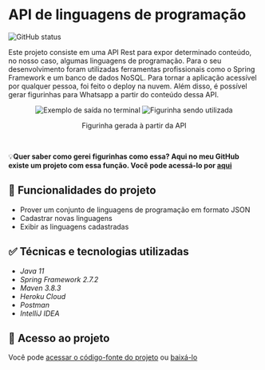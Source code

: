 <h1>API de linguagens de programação</h1>
<p align="left">
  <img alt="GitHub status" src="http://img.shields.io/static/v1?label=STATUS&message=CONCLUIDO&color=GREEN&style=for-the-badge"/>
</p>

<p>Este projeto consiste em uma API Rest para expor determinado conteúdo, no nosso caso, algumas linguagens de programação. Para o seu desenvolvimento foram utilizadas ferramentas profissionais como o Spring Framework e um banco de dados NoSQL. Para tornar a aplicação acessível por qualquer pessoa, foi feito o deploy na nuvem. Além disso, é possível gerar figurinhas para Whatsapp a partir do conteúdo dessa API.</p>

<div align="center">
  <img alt="Exemplo de saída no terminal" src="https://user-images.githubusercontent.com/90811498/180904990-cc2b9f71-fba3-4f9d-9ef3-8abd2b0ecb9d.png"/>
  <img alt="Figurinha sendo utilizada" src="https://user-images.githubusercontent.com/90811498/180905112-34237b7f-439a-46bc-bfc4-f0ee88283e4a.png"/>
  <p>Figurinha gerada à partir da API</p>
</div>

<br/>
<p>&#x1F4A1<b>Quer saber como gerei figurinhas como essa? Aqui no meu GitHub existe um projeto com essa função. Você pode acessá-lo por <a href="https://github.com/Yam-BS/alura-stickers">aqui</a></b></p>

<h2>&#x1F528 Funcionalidades do projeto</h2>

<ul>
  <li>Prover um conjunto de linguagens de programação em formato JSON</li>
  <li>Cadastrar novas linguagens</li>
  <li>Exibir as linguagens cadastradas</li>
</ul>

<h2>&#x2705 Técnicas e tecnologias utilizadas</h2>

<ul>
  <li><i>Java 11</i></li>
  <li><i>Spring Framework 2.7.2</i></li>
  <li><i>Maven 3.8.3</i></li>
  <li><i>Heroku Cloud</i></li>
  <li><i>Postman</i></li>
  <li><i>IntelliJ IDEA</i></li>
</ul>

<h2>&#x1F4C1 Acesso ao projeto</h2>
<p>Você pode <a href="https://github.com/Yam-BS/linguagens-api/tree/master/src">acessar o código-fonte do projeto</a> ou <a href="https://github.com/Yam-BS/linguagens-api/archive/refs/heads/master.zip">baixá-lo</a></p>

